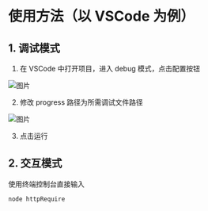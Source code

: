 # 使用方法（以 VSCode 为例）
## 1. 调试模式
1. 在 VSCode 中打开项目，进入 debug 模式，点击配置按钮

![图片](https://uploader.shimo.im/f/NFXUO1H1YVMYDs4E.png!thumbnail)

2. 修改 progress 路径为所需调试文件路径

![图片](https://uploader.shimo.im/f/My9l4B1ERogv5kdi.png!thumbnail)

3. 点击运行

## 2. 交互模式

使用终端控制台直接输入
```
node httpRequire
```

